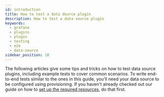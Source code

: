 ```yaml
---
id: introduction
title: How to test a data dource plugin
description: How to test a data source plugin
keywords:
  - grafana
  - plugins
  - plugin
  - testing
  - e2e
  - data-source
sidebar_position: 10
---
```


The following articles give some tips and tricks on how to test data source plugins, including example tests to cover common scenarios. To write end-to-end tests similar to the ones in this guide, you'll need your data source to be configured using provisioning. If you haven't already checked out our guide on how to [set up the required resources](../setup-resources.md), do that first.

<DocLinkList />
